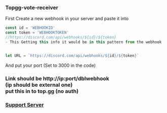 ### Topgg-vote-receiver

First Create a new webhook in your server and paste it into 

```js
const id = 'WEBHOOKID'
const token = 'WEBHOOKTOKEN' 
//https://discord.com/api/webhooks/${id}/${token}
- This Getting this info it would be in this pattern from the webhook


let URL = `https://discord.com/api/webhooks/${id}/${token}`
```


And put your port (Set to 3000 in the code)
<h3>
 Link should be http://ip:port/dblwebhook
 <br>
 (ip should be external one) 
 <br>
 put this in to top.gg (no auth)
<h3>

[Support Server](https://discord.gg/TY55HZezsC)
